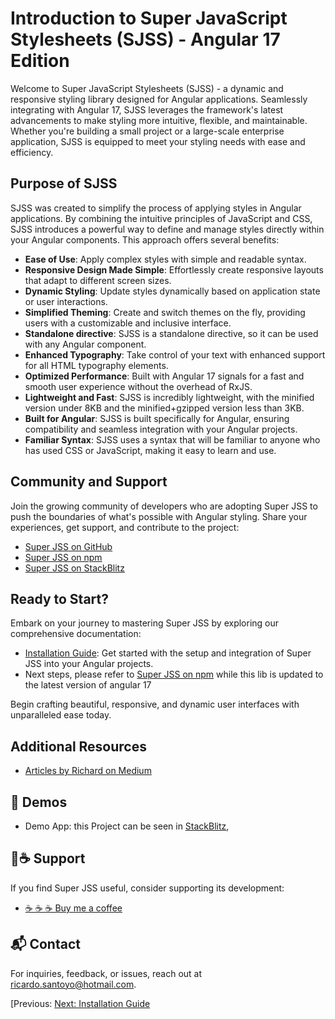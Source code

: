 # Introduction to Super JavaScript Stylesheets (SJSS) - Angular 17 Edition

Welcome to Super JavaScript Stylesheets (SJSS) - a dynamic and responsive styling library designed for Angular applications. Seamlessly integrating with Angular 17, SJSS leverages the framework's latest advancements to make styling more intuitive, flexible, and maintainable. Whether you're building a small project or a large-scale enterprise application, SJSS is equipped to meet your styling needs with ease and efficiency.

## Purpose of SJSS

SJSS was created to simplify the process of applying styles in Angular applications. By combining the intuitive principles of JavaScript and CSS, SJSS introduces a powerful way to define and manage styles directly within your Angular components. This approach offers several benefits:

- **Ease of Use**: Apply complex styles with simple and readable syntax.
- **Responsive Design Made Simple**: Effortlessly create responsive layouts that adapt to different screen sizes.
- **Dynamic Styling**: Update styles dynamically based on application state or user interactions.
- **Simplified Theming**: Create and switch themes on the fly, providing users with a customizable and inclusive interface.
- **Standalone directive**: SJSS is a standalone directive, so it can be used with any Angular component.
- **Enhanced Typography**: Take control of your text with enhanced support for all HTML typography elements.
- **Optimized Performance**: Built with Angular 17 signals for a fast and smooth user experience without the overhead of RxJS.
- **Lightweight and Fast**: SJSS is incredibly lightweight, with the minified version under 8KB and the minified+gzipped version less than 3KB.
- **Built for Angular**: SJSS is built specifically for Angular, ensuring compatibility and seamless integration with your Angular projects.
- **Familiar Syntax**: SJSS uses a syntax that will be familiar to anyone who has used CSS or JavaScript, making it easy to learn and use.

## Community and Support

Join the growing community of developers who are adopting Super JSS to push the boundaries of what's possible with Angular styling. Share your experiences, get support, and contribute to the project:

- [Super JSS on GitHub](https://github.com/rsantoyo-dev/super-jss-workspace)
- [Super JSS on npm](https://www.npmjs.com/package/super-jss)
- [Super JSS on StackBlitz](https://stackblitz.com/edit/super-js?file=src%2Fmain.ts)


## Ready to Start?

Embark on your journey to mastering Super JSS by exploring our comprehensive documentation:

- [Installation Guide](installation.md): Get started with the setup and integration of Super JSS into your Angular projects.
- Next steps, please refer to [Super JSS on npm](https://www.npmjs.com/package/super-jss) while this lib is updated to the latest version of angular 17

Begin crafting beautiful, responsive, and dynamic user interfaces with unparalleled ease today.

## Additional Resources

- [Articles by Richard on Medium](https://medium.com/@viejorichard)

## 🎨 Demos

- Demo App: this Project can be seen in [StackBlitz](https://stackblitz.com/edit/super-js?file=src%2Fmain.ts),

## 💖☕ Support

If you find Super JSS useful, consider supporting its development:

- [☕ ☕ ☕ Buy me a coffee](https://buymeacoffee.com/superjss)


## 📬 Contact

For inquiries, feedback, or issues, reach out at [ricardo.santoyo@hotmail.com](mailto:ricardo.santoyo@hotmail.com).

[Previous: [Next: Installation Guide](installation.md)
